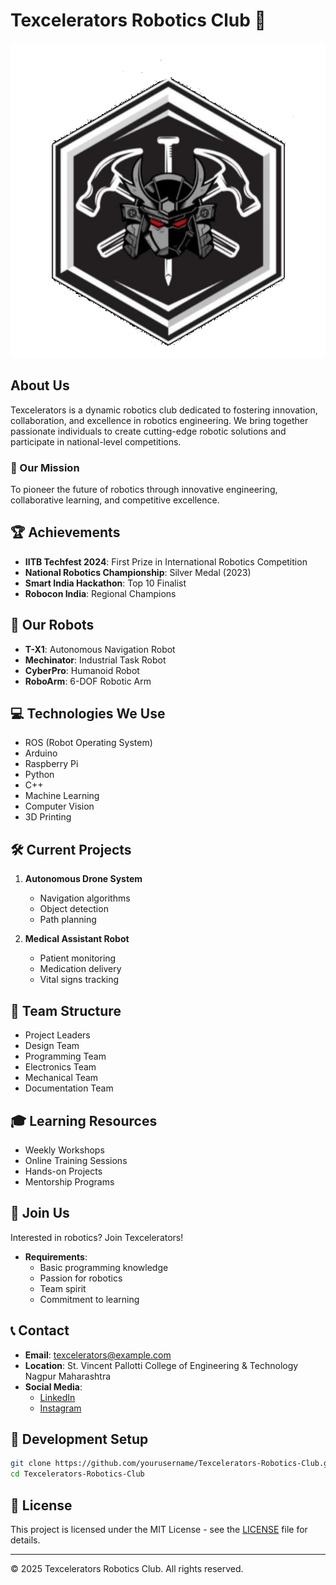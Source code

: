 # Texcelerators Robotics Club 🤖

![Club Logo](/Assets/images/endversion.png)

## About Us
Texcelerators is a dynamic robotics club dedicated to fostering innovation, collaboration, and excellence in robotics engineering. We bring together passionate individuals to create cutting-edge robotic solutions and participate in national-level competitions.

### 🎯 Our Mission
To pioneer the future of robotics through innovative engineering, collaborative learning, and competitive excellence.

## 🏆 Achievements
- **IITB Techfest 2024**: First Prize in International Robotics Competition
- **National Robotics Championship**: Silver Medal (2023)
- **Smart India Hackathon**: Top 10 Finalist
- **Robocon India**: Regional Champions

## 🤖 Our Robots
- **T-X1**: Autonomous Navigation Robot
- **Mechinator**: Industrial Task Robot
- **CyberPro**: Humanoid Robot
- **RoboArm**: 6-DOF Robotic Arm

## 💻 Technologies We Use
- ROS (Robot Operating System)
- Arduino
- Raspberry Pi
- Python
- C++
- Machine Learning
- Computer Vision
- 3D Printing

## 🛠️ Current Projects
1. **Autonomous Drone System**
   - Navigation algorithms
   - Object detection
   - Path planning

2. **Medical Assistant Robot**
   - Patient monitoring
   - Medication delivery
   - Vital signs tracking

## 👥 Team Structure
- Project Leaders
- Design Team
- Programming Team
- Electronics Team
- Mechanical Team
- Documentation Team

## 🎓 Learning Resources
- Weekly Workshops
- Online Training Sessions
- Hands-on Projects
- Mentorship Programs

## 🤝 Join Us
Interested in robotics? Join Texcelerators!
- **Requirements**: 
  - Basic programming knowledge
  - Passion for robotics
  - Team spirit
  - Commitment to learning

## 📞 Contact
- **Email**: texcelerators@example.com
- **Location**: St. Vincent Pallotti College of Engineering & Technology Nagpur Maharashtra
- **Social Media**:
  - [LinkedIn](#)
  - [Instagram]([#](https://www.instagram.com/texcelrators2.0_mh31?utm_source=ig_web_button_share_sheet&igsh=MTVwaXp2aXp1d2RkeQ==))

## 🔧 Development Setup
```bash
git clone https://github.com/yourusername/Texcelerators-Robotics-Club.git
cd Texcelerators-Robotics-Club
```

## 📄 License
This project is licensed under the MIT License - see the [LICENSE](LICENSE) file for details.

---
© 2025 Texcelerators Robotics Club. All rights reserved.
